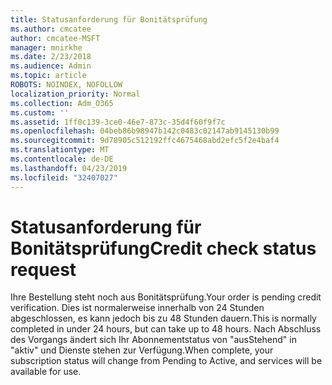 ```yaml
---
title: Statusanforderung für Bonitätsprüfung
ms.author: cmcatee
author: cmcatee-MSFT
manager: mnirkhe
ms.date: 2/23/2018
ms.audience: Admin
ms.topic: article
ROBOTS: NOINDEX, NOFOLLOW
localization_priority: Normal
ms.collection: Adm_O365
ms.custom: ''
ms.assetid: 1ff0c139-3ce0-46e7-873c-35d4f60f9f7c
ms.openlocfilehash: 04beb86b98947b142c0483c02147ab9145130b99
ms.sourcegitcommit: 9d78905c512192ffc4675468abd2efc5f2e4baf4
ms.translationtype: MT
ms.contentlocale: de-DE
ms.lasthandoff: 04/23/2019
ms.locfileid: "32407027"
---
```

# <a name="credit-check-status-request"></a><span data-ttu-id="11a89-102">Statusanforderung für Bonitätsprüfung</span><span class="sxs-lookup"><span data-stu-id="11a89-102">Credit check status request</span></span>

<span data-ttu-id="11a89-103">Ihre Bestellung steht noch aus Bonitätsprüfung.</span><span class="sxs-lookup"><span data-stu-id="11a89-103">Your order is pending credit verification.</span></span> <span data-ttu-id="11a89-104">Dies ist normalerweise innerhalb von 24 Stunden abgeschlossen, es kann jedoch bis zu 48 Stunden dauern.</span><span class="sxs-lookup"><span data-stu-id="11a89-104">This is normally completed in under 24 hours, but can take up to 48 hours.</span></span> <span data-ttu-id="11a89-105">Nach Abschluss des Vorgangs ändert sich Ihr Abonnementstatus von "ausStehend" in "aktiv" und Dienste stehen zur Verfügung.</span><span class="sxs-lookup"><span data-stu-id="11a89-105">When complete, your subscription status will change from Pending to Active, and services will be available for use.</span></span>
  

